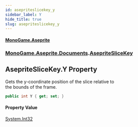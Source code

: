 ```yaml
---
id: asepriteslicekey_y
sidebar_label: Y
hide_title: true
slug: asepriteslicekey_y
---
```

#### [MonoGame.Aseprite](index 'index')
### [MonoGame.Aseprite.Documents](monogame_aseprite_documents 'MonoGame.Aseprite.Documents').[AsepriteSliceKey](asepriteslicekey 'MonoGame.Aseprite.Documents.AsepriteSliceKey')
## AsepriteSliceKey.Y Property
Gets the y-coordinate position of the slice relative to  
the bounds of the frame.  
```csharp
public int Y { get; set; }
```
#### Property Value
[System.Int32](https://docs.microsoft.com/en-us/dotnet/api/System.Int32 'System.Int32')  
